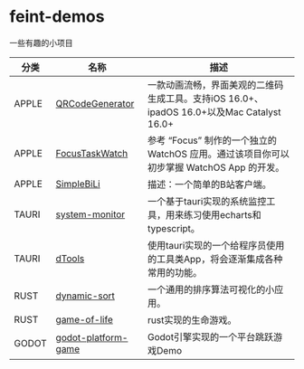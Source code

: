 # feint-demos
一些有趣的小项目

| 分类    | 名称                                                                                   | 描述                                                               |
| ----- | ------------------------------------------------------------------------------------ | ---------------------------------------------------------------- |
| APPLE | [QRCodeGenerator](https://github.com/feint123/feint-demos/tree/main/QRCodeGenerator) | 一款动画流畅，界面美观的二维码生成工具。支持iOS 16.0+、ipadOS 16.0+以及Mac Catalyst 16.0+ |
| APPLE | [FocusTaskWatch](https://github.com/feint123/feint-demos/tree/main/FocusTaskWatch)   | 参考 “Focus” 制作的一个独立的 WatchOS 应用。通过该项目你可以初步掌握 WatchOS App 的开发。     |
| APPLE | [SimpleBiLi](https://github.com/feint123/feint-demos/tree/main/SimpleBiLi)           | 描述：一个简单的B站客户端。                                                   |
| TAURI | [system-monitor](https://github.com/feint123/feint-demos/tree/main/system-monitor)   | 一个基于tauri实现的系统监控工具，用来练习使用echarts和typescript。                     |
| TAURI | [dTools](https://github.com/feint123/feint-demos/tree/main/dTools)                   | 使用tauri实现的一个给程序员使用的工具类App，将会逐渐集成各种常用的功能。                         |
| RUST  | [dynamic-sort](https://github.com/feint123/feint-demos/tree/main/dynamic-sort)       | 一个通用的排序算法可视化的小应用。                                                |
| RUST  | [game-of-life](https://github.com/feint123/feint-demos/tree/main/game-of-life)       | rust实现的生命游戏。                                                     |
| GODOT  | [godot-platform-game](https://github.com/feint123/feint-demos/tree/main/godot-platform-game)      | Godot引擎实现的一个平台跳跃游戏Demo                                                     |

